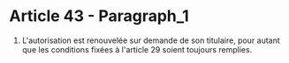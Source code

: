 # Article 43 - Paragraph_1

1. L'autorisation est renouvelée sur demande de son titulaire, pour autant que les conditions fixées à l'article 29 soient toujours remplies.